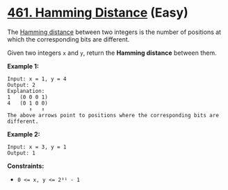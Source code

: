 # [461. Hamming Distance][link] (Easy)

[link]: https://leetcode.com/problems/hamming-distance/

The [Hamming distance](https://en.wikipedia.org/wiki/Hamming_distance) between two integers is the
number of positions at which the corresponding bits are different.

Given two integers `x` and `y`, return the **Hamming distance** between them.

**Example 1:**

```
Input: x = 1, y = 4
Output: 2
Explanation:
1   (0 0 0 1)
4   (0 1 0 0)
       ↑   ↑
The above arrows point to positions where the corresponding bits are different.
```

**Example 2:**

```
Input: x = 3, y = 1
Output: 1
```

**Constraints:**

- `0 <= x, y <= 2³¹ - 1`
